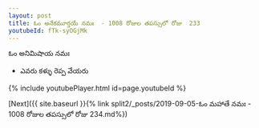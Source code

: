 ```yaml
---
layout: post
title: ఓం అనేకమూర్తయే నమః  - 1008 రోజుల తపస్సులో రోజు  233
youtubeId: fTk-syOGjMk
---
```

 
 
 ఓం అనిమిషాయ నమః  
 
 -  ఎవరు కళ్ళు రెప్ప వేయరు 
 
  
 
  
 
 
 
 
 
 


{% include youtubePlayer.html id=page.youtubeId %}
 
[Next]({{ site.baseurl }}{% link  split2/_posts/2019-09-05-ఓం మహాతే నమః  - 1008 రోజుల తపస్సులో రోజు  234.md%})
 
